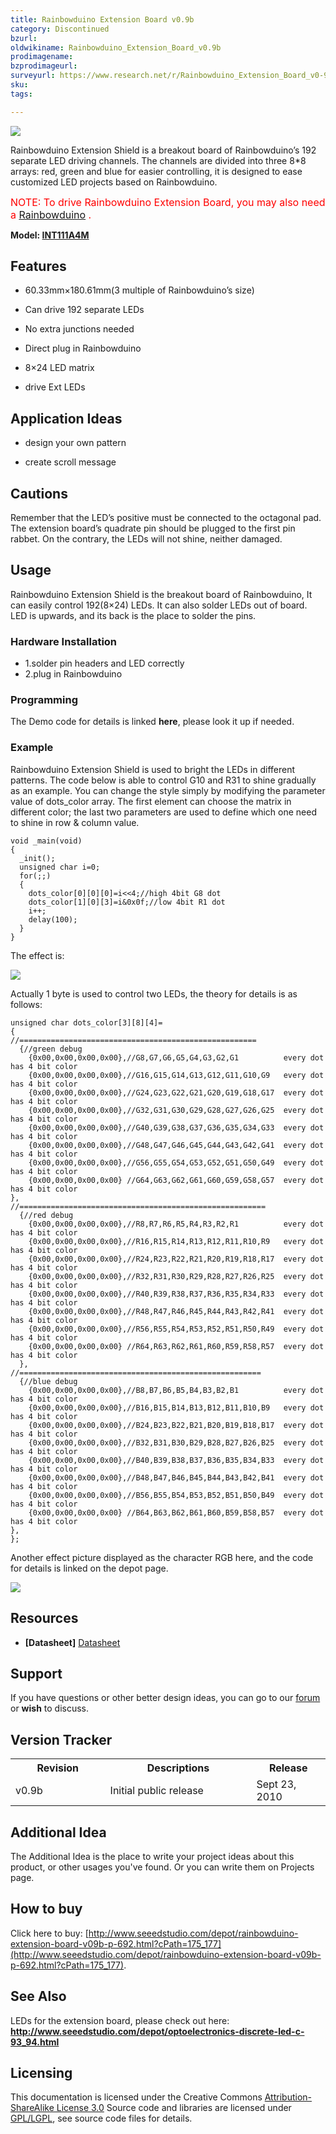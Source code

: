 ```yaml
---
title: Rainbowduino Extension Board v0.9b
category: Discontinued
bzurl:
oldwikiname: Rainbowduino_Extension_Board_v0.9b
prodimagename:
bzprodimageurl:
surveyurl: https://www.research.net/r/Rainbowduino_Extension_Board_v0-9b
sku:
tags:

---
```


![](https://github.com/SeeedDocument/Rainbowduino_Extension_Board_v0.9b/raw/master/img/Rainbowshield.jpg)

Rainbowduino Extension Shield is a breakout board of Rainbowduino’s 192 separate LED driving channels. The channels are divided into three 8*8 arrays: red, green and blue for easier controlling, it is designed to ease customized LED projects based on Rainbowduino.

<font color="red" size="3">NOTE: To drive Rainbowduino Extension Board, you may also need a [Rainbowduino](http://www.seeedstudio.com/depot/rainbowduino-led-driver-platform-atmega-328-p-371.html?cPath=132_133) .</font>

**Model: [INT111A4M](http://www.seeedstudio.com/depot/rainbowduino-extension-board-v09b-p-692.html?cPath=175_177)**


##   Features  

*   60.33mm×180.61mm(3 multiple of Rainbowduino’s size)

*   Can drive 192 separate LEDs

*   No extra junctions needed

*   Direct plug in Rainbowduino

*   8×24 LED matrix

*   drive Ext LEDs

##   Application Ideas  

*   design your own pattern

*   create scroll message

##   Cautions  

Remember that the LED’s positive must be connected to the octagonal pad. The extension board’s quadrate pin should be plugged to the first pin rabbet. On the contrary, the LEDs will not shine, neither damaged.

##   Usage  

Rainbowduino Extension Shield is the breakout board of Rainbowduino, It can easily control 192(8×24) LEDs. It can also solder LEDs out of board. LED is upwards, and its back is the place to solder the pins.

###   Hardware Installation  

*   1.solder pin headers and LED correctly
*   2.plug in Rainbowduino

###   Programming  

The Demo code for details is linked **here**, please look it up if needed.

###   Example  

Rainbowduino Extension Shield is used to bright the LEDs in different patterns. The code below is able to control G10 and R31 to shine gradually as an example. You can change the style simply by modifying the parameter value of dots_color array. The first element can choose the matrix in different color; the last two parameters are used to define which one need to shine in row &amp; column value.
```
void _main(void)
{
  _init();
  unsigned char i=0;
  for(;;)
  {
    dots_color[0][0][0]=i<<4;//high 4bit G8 dot
    dots_color[1][0][3]=i&0x0f;//low 4bit R1 dot
    i++;
    delay(100);
  }
}
```
The effect is:

![](https://github.com/SeeedDocument/Rainbowduino_Extension_Board_v0.9b/raw/master/img/Rainbowduino-extension-exam1.jpg)

Actually 1 byte is used to control two LEDs, the theory for details is as follows:
```
unsigned char dots_color[3][8][4]=
{
//=====================================================
  {//green debug
    {0x00,0x00,0x00,0x00},//G8,G7,G6,G5,G4,G3,G2,G1          every dot has 4 bit color
    {0x00,0x00,0x00,0x00},//G16,G15,G14,G13,G12,G11,G10,G9   every dot has 4 bit color
    {0x00,0x00,0x00,0x00},//G24,G23,G22,G21,G20,G19,G18,G17  every dot has 4 bit color
    {0x00,0x00,0x00,0x00},//G32,G31,G30,G29,G28,G27,G26,G25  every dot has 4 bit color
    {0x00,0x00,0x00,0x00},//G40,G39,G38,G37,G36,G35,G34,G33  every dot has 4 bit color
    {0x00,0x00,0x00,0x00},//G48,G47,G46,G45,G44,G43,G42,G41  every dot has 4 bit color
    {0x00,0x00,0x00,0x00},//G56,G55,G54,G53,G52,G51,G50,G49  every dot has 4 bit color
    {0x00,0x00,0x00,0x00} //G64,G63,G62,G61,G60,G59,G58,G57  every dot has 4 bit color
},
//=======================================================
  {//red debug
    {0x00,0x00,0x00,0x00},//R8,R7,R6,R5,R4,R3,R2,R1          every dot has 4 bit color
    {0x00,0x00,0x00,0x00},//R16,R15,R14,R13,R12,R11,R10,R9   every dot has 4 bit color
    {0x00,0x00,0x00,0x00},//R24,R23,R22,R21,R20,R19,R18,R17  every dot has 4 bit color
    {0x00,0x00,0x00,0x00},//R32,R31,R30,R29,R28,R27,R26,R25  every dot has 4 bit color
    {0x00,0x00,0x00,0x00},//R40,R39,R38,R37,R36,R35,R34,R33  every dot has 4 bit color
    {0x00,0x00,0x00,0x00},//R48,R47,R46,R45,R44,R43,R42,R41  every dot has 4 bit color
    {0x00,0x00,0x00,0x00},//R56,R55,R54,R53,R52,R51,R50,R49  every dot has 4 bit color
    {0x00,0x00,0x00,0x00} //R64,R63,R62,R61,R60,R59,R58,R57  every dot has 4 bit color
  },
//======================================================
  {//blue debug
    {0x00,0x00,0x00,0x00},//B8,B7,B6,B5,B4,B3,B2,B1          every dot has 4 bit color
    {0x00,0x00,0x00,0x00},//B16,B15,B14,B13,B12,B11,B10,B9   every dot has 4 bit color
    {0x00,0x00,0x00,0x00},//B24,B23,B22,B21,B20,B19,B18,B17  every dot has 4 bit color
    {0x00,0x00,0x00,0x00},//B32,B31,B30,B29,B28,B27,B26,B25  every dot has 4 bit color
    {0x00,0x00,0x00,0x00},//B40,B39,B38,B37,B36,B35,B34,B33  every dot has 4 bit color
    {0x00,0x00,0x00,0x00},//B48,B47,B46,B45,B44,B43,B42,B41  every dot has 4 bit color
    {0x00,0x00,0x00,0x00},//B56,B55,B54,B53,B52,B51,B50,B49  every dot has 4 bit color
    {0x00,0x00,0x00,0x00} //B64,B63,B62,B61,B60,B59,B58,B57  every dot has 4 bit color
},
};
```

Another effect picture displayed as the character RGB here, and the code for details is linked on the depot page.

![](https://github.com/SeeedDocument/Rainbowduino_Extension_Board_v0.9b/raw/master/img/Rainbowduino-extension-exam2.jpg)

##   Resources  

- **[Datasheet]** [Datasheet](http://www.seeedstudio.com/depot/datasheet/Rainbowduino_Extension_Shield_v0.9b.pdf)

##   Support  

If you have questions or other better design ideas, you can go to our [forum](http://www.seeedstudio.com/forum) or **wish** to discuss.

##   Version Tracker  

<table>
<tr>
<th> Revision
</th>
<th> Descriptions
</th>
<th> Release
</th></tr>
<tr>
<td width="300px"> v0.9b
</td>
<td width="500px"> Initial public release
</td>
<td width="200px"> Sept 23, 2010
</td></tr></table>

##   Additional Idea  

The Additional Idea is the place to write your project ideas about this product, or other usages you've found. Or you can write them on Projects page.

##   How to buy  

Click here to buy: [http://www.seeedstudio.com/depot/rainbowduino-extension-board-v09b-p-692.html?cPath=175_177](http://www.seeedstudio.com/depot/rainbowduino-extension-board-v09b-p-692.html?cPath=175_177).

##   See Also  

LEDs for the extension board, please check out here: **http://www.seeedstudio.com/depot/optoelectronics-discrete-led-c-93_94.html**

##   Licensing  

This documentation is licensed under the Creative Commons [Attribution-ShareAlike License 3.0](http://creativecommons.org/licenses/by-sa/3.0/) Source code and libraries are licensed under [GPL/LGPL](http://www.gnu.org/licenses/gpl.html), see source code files for details.
